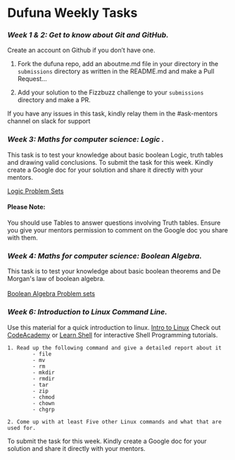# Dufuna Weekly Tasks

### *Week 1 & 2: Get to know about Git and GitHub.*

Create an account on Github if you don’t have one.

1. Fork the dufuna repo, add an aboutme.md file in your directory in the `submissions` directory as written in the README.md and make a Pull Request...

2. Add your solution to the Fizzbuzz challenge to your `submissions` directory and make a PR.

If you have any issues in this task, kindly relay them in the #ask-mentors channel on slack for support

### *Week 3: Maths for computer science: Logic .*

This task is to test your knowledge about basic boolean Logic, truth tables and drawing valid conclusions. 
To submit the task for this week. Kindly create a Google doc for your solution and share it directly with your mentors. 

[Logic Problem Sets](./weekly-tasks/week2-logic-problem-set.pdf)

#### Please Note:
  You should use Tables to answer questions involving Truth tables.
  Ensure you give your mentors permission to comment on the Google doc you share with them.

### *Week 4: Maths for computer science: Boolean Algebra.*
This task is to test your knowledge about basic boolean theorems and De Morgan's law of boolean algebra.<br><br>
[Boolean Algebra Problem sets](./weekly-tasks/Week4-Boolean-algebra-problem-set.pdf)

### *Week 6: Introduction to Linux Command Line.*

Use this material for a quick introduction to linux. [Intro to Linux](https://www.sheffield.ac.uk/polopoly_fs/1.13425!/file/IntroLinux.pdf)
Check out [CodeAcademy](https://www.codecademy.com/learn/learn-the-command-line) or [Learn Shell](http://www.learnshell.org) for interactive Shell Programming tutorials.

    1. Read up the following command and give a detailed report about it
            - file
            - mv
            - rm
            - mkdir
            - rmdir 
            - tar
            - zip
            - chmod
            - chown
            - chgrp

    2. Come up with at least Five other Linux commands and what that are used for.

To submit the task for this week. Kindly create a Google doc for your solution and share it directly with your mentors. 
